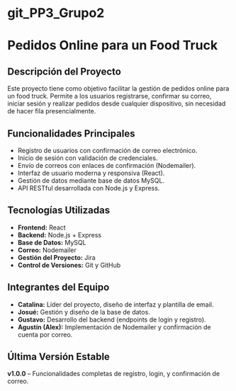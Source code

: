 # git_PP3_Grupo2
# Pedidos Online para un Food Truck

## Descripción del Proyecto

Este proyecto tiene como objetivo facilitar la gestión de pedidos online para un food truck. Permite a los usuarios registrarse, confirmar su correo, iniciar sesión y realizar pedidos desde cualquier dispositivo, sin necesidad de hacer fila presencialmente.

## Funcionalidades Principales

- Registro de usuarios con confirmación de correo electrónico.
- Inicio de sesión con validación de credenciales.
- Envío de correos con enlaces de confirmación (Nodemailer).
- Interfaz de usuario moderna y responsiva (React).
- Gestión de datos mediante base de datos MySQL.
- API RESTful desarrollada con Node.js y Express.

## Tecnologías Utilizadas

- **Frontend:** React
- **Backend:** Node.js + Express
- **Base de Datos:** MySQL
- **Correo:** Nodemailer
- **Gestión del Proyecto:** Jira
- **Control de Versiones:** Git y GitHub

## Integrantes del Equipo

- **Catalina:** Líder del proyecto, diseño de interfaz y plantilla de email.
- **Josué:** Gestión y diseño de la base de datos.
- **Gustavo:** Desarrollo del backend (endpoints de login y registro).
- **Agustín (Alex):** Implementación de Nodemailer y confirmación de cuenta por correo.

## Última Versión Estable

**v1.0.0** – Funcionalidades completas de registro, login, y confirmación de correo.
